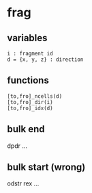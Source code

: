 # frag

## variables

```
i : fragment id
d = {x, y, z} : direction
```

## functions

```
[to,fro]_ncells(d)
[to,fro]_dir(i)
[to,fro]_idx(d)
```

## bulk end
 dpdr 
 ...
 
## bulk start (wrong)
odstr
rex
...
